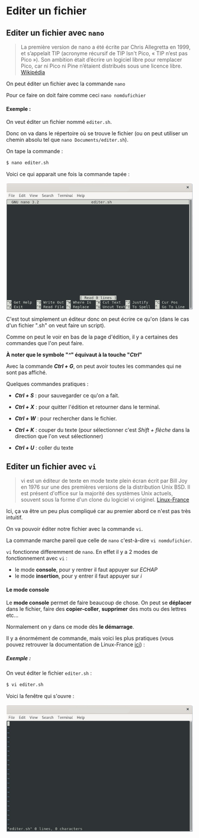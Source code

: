 # Editer un fichier

## Editer un fichier avec ``nano``

> La première version de nano a été écrite par Chris Allegretta en 1999, et s’appelait TIP (acronyme récursif de TIP Isn't Pico, « TIP n’est pas Pico »). Son ambition était d’écrire un logiciel libre pour remplacer Pico, car ni Pico ni Pine n’étaient distribués sous une licence libre. [Wikipédia](https://fr.wikipedia.org/wiki/GNU_nano)

On peut éditer un fichier avec la  commande `nano`

Pour ce faire on doit faire comme ceci `nano nomdufichier`

#### Exemple :

On veut éditer un fichier nommé `editer.sh`.

Donc on va dans le répertoire où se trouve le fichier (ou on peut utiliser un chemin absolu tel que `nano Documents/editer.sh`).

On tape la commande :
```bash
$ nano editer.sh
```
Voici ce qui apparait une fois la commande tapée :

![nano](./Ressources/nano_fenetre_editer.png)

C'est tout simplement un éditeur donc on peut écrire ce qu'on (dans le cas d'un fichier ".sh" on veut faire un script).

Comme on peut le voir en bas de la page d'édition, il y a certaines des commandes que l'on peut faire.

**À noter que le symbole "*^*" équivaut à la touche "*Ctrl*"**

Avec la commande ***Ctrl + G***, on peut avoir toutes les commandes qui ne sont pas affiché.

Quelques commandes pratiques :

- ***Ctrl + S*** : pour sauvegarder ce qu'on a fait.

- ***Ctrl + X*** : pour quitter l'édition et retourner dans le terminal.

- ***Ctrl + W*** : pour rechercher dans le fichier.

- ***Ctrl + K*** : couper du texte (pour sélectionner c'est *Shift + flèche* dans la direction que l'on veut sélectionner)

- ***Ctrl + U*** : coller du texte

## Editer un fichier avec `vi`

> vi est un éditeur de texte en mode texte plein écran écrit par Bill Joy en 1976 sur une des premières versions de la distribution Unix BSD.
>Il est présent d'office sur la majorité des systèmes Unix actuels, souvent sous la forme d'un clone du logiciel vi originel. [Linux-France](http://wiki.linux-france.org/wiki/Utilisation_de_vi)

Ici, ça va être un peu plus compliqué car au premier abord ce n'est pas très intuitif.

On va pouvoir éditer notre fichier avec la commande `vi`.

La commande marche pareil que celle de `nano` c'est-à-dire `vi nomdufichier`.

`vi` fonctionne differemment de `nano`. En effet il y a 2 modes de fonctionnement avec `vi` :
- le mode **console**, pour y rentrer il faut appuyer sur *ECHAP*
- le mode **insertion**, pour y entrer il faut appuyer sur *i*

#### Le mode console

Le **mode console** permet de faire beaucoup de chose. On peut se **déplacer** dans le fichier, faire des **copier-coller**, **supprimer** des mots ou des lettres etc...

Normalement on y dans ce mode dès **le démarrage**.

Il y a énormément de commande, mais voici les plus pratiques (vous pouvez retrouver la documentation de Linux-France [ici](http://wiki.linux-france.org/wiki/Utilisation_de_vi)) :


##### Exemple :

On veut éditer le fichier `editer.sh` :

```bash
$ vi editer.sh
```
Voici la fenêtre qui s'ouvre :

![vi](./Ressources/vi_fenetre_editer.png)





